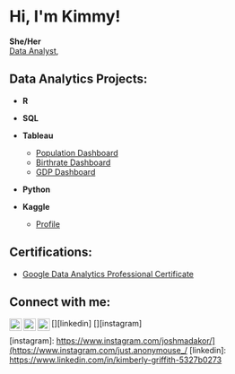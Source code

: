 <h1>Hi, I'm Kimmy! </h2>
   <b>She/Her</b>
  <br/><a href="https://github.com/kimmygriff">Data Analyst</a>,

<h2> Data Analytics Projects:</h2>

- <b>R</b>

- <b>SQL</b>
- <b>Tableau</b>
  - [Population Dashboard](https://public.tableau.com/app/profile/kimberly.a.griffith/viz/PopulationDashboard_16786593683720/Dashboard1)
  - [Birthrate Dashboard](https://public.tableau.com/app/profile/kimberly.a.griffith/viz/BirthRateDashboard_16813568498370/HealthDashboard)
  - [GDP Dashboard](https://public.tableau.com/app/profile/kimberly.a.griffith/viz/GDPandHealthcareDashboard/GDPandHealthcare)
- <b>Python</b>
- <b>Kaggle</b>
   - [Profile](https://www.kaggle.com/kimberlygriffith)

<h2> Certifications:</h2>

- [Google Data Analytics Professional Certificate ](https://www.credly.com/badges/6ff26502-d381-48b2-82f0-28d6306e5d8a/linked_in_profile)
  

<h2> Connect with me:</h2>

[<img align="left" alt="JoshMadakor | Twitter" width="22px" src="https://cdn.jsdelivr.net/npm/simple-icons@v3/icons/twitter.svg" />][twitter]
[<img align="left" alt="JoshMadakor | LinkedIn" width="22px" src="https://cdn.jsdelivr.net/npm/simple-icons@v3/icons/linkedin.svg" />][linkedin]
[<img align="left" alt="JoshMadakor | Instagram" width="22px" src="https://cdn.jsdelivr.net/npm/simple-icons@v3/icons/instagram.svg" />][instagram]

[twitter]: https://twitter.com/KimmyGriffster
[instagram]: https://www.instagram.com/joshmadakor/](https://www.instagram.com/just.anonymouse_/
[linkedin]: https://www.linkedin.com/in/kimberly-griffith-5327b0273


<!--

Here are some ideas to get you started:

- 🔭 I’m currently working on ...
- 🌱 I’m currently learning ...
- 👯 I’m looking to collaborate on ...
- 🤔 I’m looking for help with ...
- 💬 Ask me about ...
- 📫 How to reach me: ...
- 😄 Pronouns: ...
- ⚡ Fun fact: ...
-->
